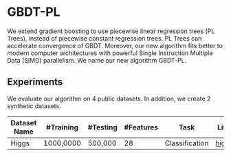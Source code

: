 # GBDT-PL
We extend gradient boosting to use piecewise linear regression trees (PL Trees), 
instead of piecewise constant regression trees. PL Trees can accelerate convergence of
GBDT. Moreover, our new algorithm fits better to modern computer architectures with powerful
Single Instruction Multiple Data (SIMD) parallelism. We name our new algorithm GBDT-PL.

## Experiments 
We evaluate our algorithm on 4 public datasets. In addition, we create 2 synthetic datasets. 

|Dataset Name| #Training | #Testing | #Features |      Task      | Link |
|------------|-----------|----------|-----------|----------------|------|
|    Higgs   | 1000,0000 | 500,000  |     28    | Classification | [higgs](https://archive.ics.uci.edu/ml/datasets/HIGGS) |
